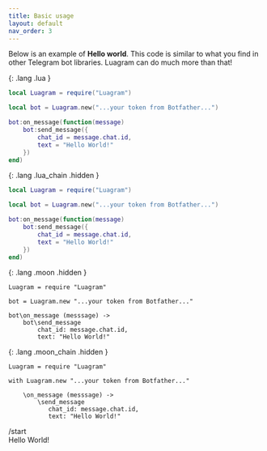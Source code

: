 ```yaml
---
title: Basic usage
layout: default
nav_order: 3
---
```


Below is an example of **Hello world**. This code is similar to what you find in other Telegram bot libraries. Luagram can do much more than that!

{: .lang .lua }
```lua
local Luagram = require("Luagram")

local bot = Luagram.new("...your token from Botfather...")

bot:on_message(function(message)
    bot:send_message({
        chat_id = message.chat.id,
        text = "Hello World!"
    })
end)
```

{: .lang .lua_chain .hidden }
```lua
local Luagram = require("Luagram")

local bot = Luagram.new("...your token from Botfather...")

bot:on_message(function(message)
    bot:send_message({
        chat_id = message.chat.id,
        text = "Hello World!"
    })
end)
```

{: .lang .moon .hidden }
```moonscript
Luagram = require "Luagram"

bot = Luagram.new "...your token from Botfather..."

bot\on_message (messsage) ->
    bot\send_message
        chat_id: message.chat.id,
        text: "Hello World!"
```

{: .lang .moon_chain .hidden }
```moonscript
Luagram = require "Luagram"

with Luagram.new "...your token from Botfather..."

    \on_message (messsage) ->
        \send_message
           chat_id: message.chat.id,
           text: "Hello World!"
```

<div class="tg">
    <div class="tg-right">
        <div>
            <span>/start</span>
        </div>
    </div>
    <div class="tg-left">
        <div>
            Hello World!
        </div>
    </div>
</div>